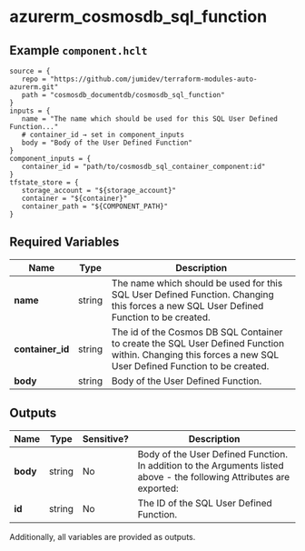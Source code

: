 # azurerm_cosmosdb_sql_function



## Example `component.hclt`

```hcl
source = {
   repo = "https://github.com/jumidev/terraform-modules-auto-azurerm.git"   
   path = "cosmosdb_documentdb/cosmosdb_sql_function"   
}
inputs = {
   name = "The name which should be used for this SQL User Defined Function..."   
   # container_id → set in component_inputs
   body = "Body of the User Defined Function"   
}
component_inputs = {
   container_id = "path/to/cosmosdb_sql_container_component:id"   
}
tfstate_store = {
   storage_account = "${storage_account}"   
   container = "${container}"   
   container_path = "${COMPONENT_PATH}"   
}
```

## Required Variables

| Name | Type |  Description |
| ---- | --------- |  ----------- |
| **name** | string |  The name which should be used for this SQL User Defined Function. Changing this forces a new SQL User Defined Function to be created. | 
| **container_id** | string |  The id of the Cosmos DB SQL Container to create the SQL User Defined Function within. Changing this forces a new SQL User Defined Function to be created. | 
| **body** | string |  Body of the User Defined Function. | 



## Outputs

| Name | Type | Sensitive? | Description |
| ---- | ---- | --------- | --------- |
| **body** | string | No  | Body of the User Defined Function. In addition to the Arguments listed above - the following Attributes are exported: | 
| **id** | string | No  | The ID of the SQL User Defined Function. | 

Additionally, all variables are provided as outputs.
